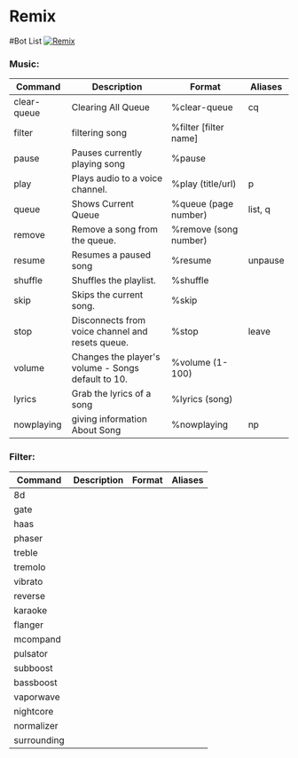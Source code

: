 # Remix

#Bot List
<a href="https://top.gg/bot/744293924625055796">
    <img src="https://top.gg/api/widget/744293924625055796.svg" alt="Remix" />
</a>
### Music:  
| Command          | Description                                                                                                                          | Format                          | Aliases        |
|------------------|--------------------------------------------------------------------------------------------------------------------------------------|---------------------------------|----------------|
| clear-queue         | Clearing All Queue                                  | %clear-queue    | cq              |
| filter         | filtering song                             | %filter [filter name]     |               |
| pause         | Pauses currently playing song                                                                         | %pause    |               |
| play         | Plays audio to a voice channel.                                               | %play (title/url)    |      p         |
| queue         | Shows Current Queue                                              | %queue (page number)    |   list, q            |
| remove         | Remove a song from the queue.                                                 | %remove (song number)    |            |
| resume         | Resumes a paused song                                                 | %resume    |      unpause         |
| shuffle         | Shuffles the playlist.                                                        | %shuffle    |               |
| skip         | Skips the current song.                                                                      | %skip    |               |
| stop         | Disconnects from voice channel and resets queue.                                                   | %stop    |  leave             |
| volume         | Changes the player's volume - Songs default to 10.                                                 | %volume (1-100)    |               |
| lyrics        | Grab the lyrics of a song   | %lyrics (song) |
| nowplaying | giving information About Song | %nowplaying | np |

### Filter:  
| Command          | Description                                                                                                                          | Format                          | Aliases        |
|------------------|--------------------------------------------------------------------------------------------------------------------------------------|---------------------------------|----------------|
| 8d | | |
| gate | | |
| haas | | |
| phaser | | |
| treble | | |
| tremolo | | |
| vibrato | | |
| reverse | | |
| karaoke | | |
| flanger | | |
| mcompand | | |
| pulsator| | |
| subboost | | |
| bassboost | | |
| vaporwave | | |
| nightcore | | |
| normalizer | | |
| surrounding | | |
